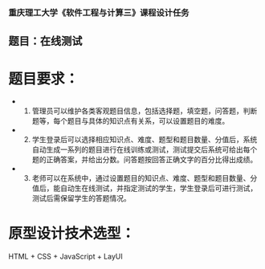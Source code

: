 ### 重庆理工大学《软件工程与计算三》课程设计任务
## 题目：在线测试
# 题目要求：
+ 1. 管理员可以维护各类客观题目信息，包括选择题，填空题，问答题，判断题等，每个题目与具体的知识点有关系，可以设置题目的难度。
+ 2. 学生登录后可以选择相应知识点、难度、题型和题目数量、分值后，系统自动生成一系列的题目进行在线训练或测试，测试提交后系统可给出每个题的正确答案，并给出分数。问答题按回答正确文字的百分比得出成绩。
+ 3. 老师可以在系统中，通过设置题目的知识点、难度、题型和题目数量、分值后，能自动生在线测试，并指定测试的学生，学生登录后可进行测试，测试后需保留学生的答题情况。

# 原型设计技术选型：
HTML + CSS + JavaScript + LayUI
